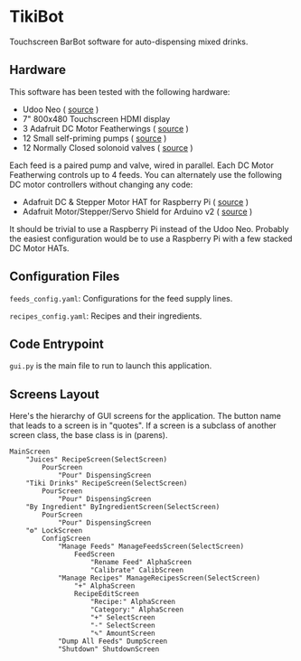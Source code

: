 TikiBot
=======
Touchscreen BarBot software for auto-dispensing mixed drinks.


Hardware
--------
This software has been tested with the following hardware:

- Udoo Neo ( [source](https://www.udoo.org) )
- 7" 800x480 Touchscreen HDMI display
- 3 Adafruit DC Motor Featherwings ( [source](https://www.adafruit.com/product/2927) )
- 12 Small self-priming pumps ( [source](http://www.trossenrobotics.com/robotgeek-pump-small) )
- 12 Normally Closed solonoid valves ( [source](https://www.amazon.com/dp/B007D1U64E/ref=cm_sw_r_tw_dp_x_qDVWzbPCEW4K5) )

Each feed is a paired pump and valve, wired in parallel.  Each
DC Motor Featherwing controls up to 4 feeds.  You can alternately
use the following DC motor controllers without changing any code:

- Adafruit DC & Stepper Motor HAT for Raspberry Pi ( [source](https://www.adafruit.com/product/2348) )
- Adafruit Motor/Stepper/Servo Shield for Arduino v2 ( [source](https://www.adafruit.com/product/1438) )

It should be trivial to use a Raspberry Pi instead of the Udoo Neo.
Probably the easiest configuration would be to use a Raspberry Pi
with a few stacked DC Motor HATs.


Configuration Files
-------------------
`feeds_config.yaml`: Configurations for the feed supply lines.

`recipes_config.yaml`: Recipes and their ingredients.


Code Entrypoint
---------------
`gui.py` is the main file to run to launch this application.


Screens Layout
--------------
Here's the hierarchy of GUI screens for the application.  The button name that leads to a screen is in "quotes".  If a screen is a subclass of another screen class, the base class is in (parens).

    MainScreen
        "Juices" RecipeScreen(SelectScreen)
            PourScreen
                "Pour" DispensingScreen
        "Tiki Drinks" RecipeScreen(SelectScreen)
            PourScreen
                "Pour" DispensingScreen
        "By Ingredient" ByIngredientScreen(SelectScreen)
            PourScreen
                "Pour" DispensingScreen
        "⚙" LockScreen
            ConfigScreen
                "Manage Feeds" ManageFeedsScreen(SelectScreen)
                    FeedScreen
                        "Rename Feed" AlphaScreen
                        "Calibrate" CalibScreen
                "Manage Recipes" ManageRecipesScreen(SelectScreen)
                    "+" AlphaScreen
                    RecipeEditScreen
                        "Recipe:" AlphaScreen
                        "Category:" AlphaScreen
                        "+" SelectScreen
                        "-" SelectScreen
                        "✎" AmountScreen
                "Dump All Feeds" DumpScreen
                "Shutdown" ShutdownScreen

